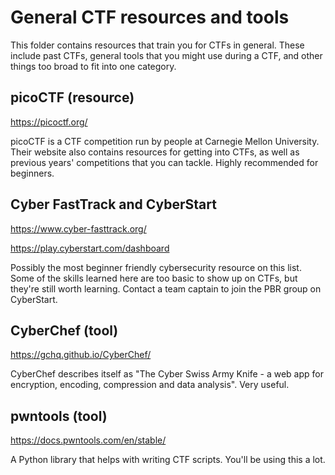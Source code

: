 # General CTF resources and tools

This folder contains resources that train you for CTFs in general. These include past CTFs, general tools that you might use during a CTF, and other things too broad to fit into one category.

## picoCTF (resource)

https://picoctf.org/

picoCTF is a CTF competition run by people at Carnegie Mellon University. Their website also contains resources for getting into CTFs, as well as previous years' competitions that you can tackle. Highly recommended for beginners.

## Cyber FastTrack and CyberStart

https://www.cyber-fasttrack.org/

https://play.cyberstart.com/dashboard

Possibly the most beginner friendly cybersecurity resource on this list. Some of the skills learned here are too basic to show up on CTFs, but they're still worth learning. Contact a team captain to join the PBR group on CyberStart.

## CyberChef (tool)

https://gchq.github.io/CyberChef/

CyberChef describes itself as "The Cyber Swiss Army Knife - a web app for encryption, encoding, compression and data analysis". Very useful.

## pwntools (tool)

https://docs.pwntools.com/en/stable/

A Python library that helps with writing CTF scripts. You'll be using this a lot.
